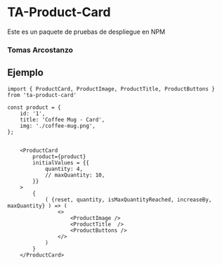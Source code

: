 # TA-Product-Card

Este es un paquete de pruebas de despliegue en NPM

### Tomas Arcostanzo

## Ejemplo

```
import { ProductCard, ProductImage, ProductTitle, ProductButtons } from 'ta-product-card'
```

```
const product = {
    id: '1',
    title: 'Coffee Mug - Card',
    img: './coffee-mug.png',
};


    <ProductCard
        product={product}
        initialValues = {{
            quantity: 4,
            // maxQuantity: 10,
        }}
    >
        {
            ( {reset, quantity, isMaxQuantityReached, increaseBy, maxQuantity} ) => (
                <>
                    <ProductImage />
                    <ProductTitle  />
                    <ProductButtons />
                </>
            )
        }
    </ProductCard>



```
